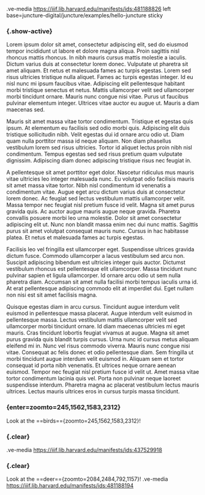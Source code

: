 .ve-media https://iiif.lib.harvard.edu/manifests/ids:481188826 left base=juncture-digital/juncture/examples/hello-juncture sticky

### {.show-active}

Lorem ipsum dolor sit amet, consectetur adipiscing elit, sed do eiusmod tempor incididunt ut labore et dolore magna aliqua. Proin sagittis nisl rhoncus mattis rhoncus. In nibh mauris cursus mattis molestie a iaculis. Dictum varius duis at consectetur lorem donec. Vulputate ut pharetra sit amet aliquam. Et netus et malesuada fames ac turpis egestas. Lorem sed risus ultricies tristique nulla aliquet. Fames ac turpis egestas integer. Id eu nisl nunc mi ipsum faucibus vitae. Adipiscing elit pellentesque habitant morbi tristique senectus et netus. Mattis ullamcorper velit sed ullamcorper morbi tincidunt ornare. Mauris nunc congue nisi vitae. Purus ut faucibus pulvinar elementum integer. Ultrices vitae auctor eu augue ut. Mauris a diam maecenas sed.

Mauris sit amet massa vitae tortor condimentum. Tristique et egestas quis ipsum. At elementum eu facilisis sed odio morbi quis. Adipiscing elit duis tristique sollicitudin nibh. Velit egestas dui id ornare arcu odio ut. Diam quam nulla porttitor massa id neque aliquam. Non diam phasellus vestibulum lorem sed risus ultricies. Tortor id aliquet lectus proin nibh nisl condimentum. Tempus egestas sed sed risus pretium quam vulputate dignissim. Adipiscing diam donec adipiscing tristique risus nec feugiat in.

A pellentesque sit amet porttitor eget dolor. Nascetur ridiculus mus mauris vitae ultricies leo integer malesuada nunc. Eu volutpat odio facilisis mauris sit amet massa vitae tortor. Nibh nisl condimentum id venenatis a condimentum vitae. Augue eget arcu dictum varius duis at consectetur lorem donec. Ac feugiat sed lectus vestibulum mattis ullamcorper velit. Massa tempor nec feugiat nisl pretium fusce id velit. Magna sit amet purus gravida quis. Ac auctor augue mauris augue neque gravida. Pharetra convallis posuere morbi leo urna molestie. Dolor sit amet consectetur adipiscing elit ut. Nunc non blandit massa enim nec dui nunc mattis. Sagittis purus sit amet volutpat consequat mauris nunc. Cursus in hac habitasse platea. Et netus et malesuada fames ac turpis egestas.

Facilisis leo vel fringilla est ullamcorper eget. Suspendisse ultrices gravida dictum fusce. Commodo ullamcorper a lacus vestibulum sed arcu non. Suscipit adipiscing bibendum est ultricies integer quis auctor. Dictumst vestibulum rhoncus est pellentesque elit ullamcorper. Massa tincidunt nunc pulvinar sapien et ligula ullamcorper. Id ornare arcu odio ut sem nulla pharetra diam. Accumsan sit amet nulla facilisi morbi tempus iaculis urna id. At erat pellentesque adipiscing commodo elit at imperdiet dui. Eget nullam non nisi est sit amet facilisis magna.

Quisque egestas diam in arcu cursus. Tincidunt augue interdum velit euismod in pellentesque massa placerat. Augue interdum velit euismod in pellentesque massa. Lectus vestibulum mattis ullamcorper velit sed ullamcorper morbi tincidunt ornare. Id diam maecenas ultricies mi eget mauris. Cras tincidunt lobortis feugiat vivamus at augue. Magna sit amet purus gravida quis blandit turpis cursus. Urna nunc id cursus metus aliquam eleifend mi in. Nunc vel risus commodo viverra. Mauris nunc congue nisi vitae. Consequat ac felis donec et odio pellentesque diam. Sem fringilla ut morbi tincidunt augue interdum velit euismod in. Aliquam sem et tortor consequat id porta nibh venenatis. Et ultrices neque ornare aenean euismod. Tempor nec feugiat nisl pretium fusce id velit ut. Amet massa vitae tortor condimentum lacinia quis vel. Porta non pulvinar neque laoreet suspendisse interdum. Pharetra magna ac placerat vestibulum lectus mauris ultrices. Lectus mauris ultrices eros in cursus turpis massa tincidunt.

### {enter=zoomto=245,1562,1583,2312}
Look at the ==birds=={zoomto=245,1562,1583,2312}!

### {.clear}
.ve-media https://iiif.lib.harvard.edu/manifests/ids:437529918

###  {.clear}
Look at the ==deer=={zoomto=2084,2484,792,1157}!
.ve-media https://iiif.lib.harvard.edu/manifests/ids:481188194



